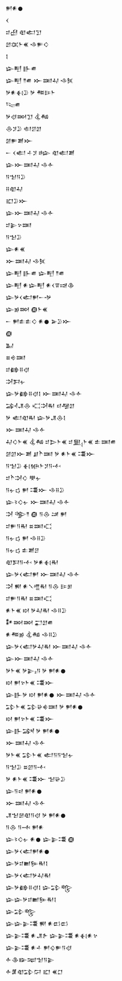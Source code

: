 <div class='block'>
<div class='line'>𒂍𒀭𒊹</div>
<div class='line'>𒌋</div>
<div class='line'>𒄑𒍎 𒊏𒅗𒋛</div>
<div class='line'>𒇻𒀬𒈨𒌍 𒈾𒊓𒄭</div>
<div class='line'>𒋙</div>
<div class='line'>𒇽𒋃 𒃲𒌑</div>
<div class='line'>𒇽𒋃 𒈫𒌑 𒁍𒌅𒄷 𒈾𒍮</div>
<div class='line'>𒃻𒀭𒈬𒊒 𒃻 𒍣𒄿𒈨</div>
<div class='line'>𒌫𒌑</div>
<div class='line'>𒃻𒋼𒇷𒋛 𒆬𒄀</div>
<div class='line'>𒁲𒋡𒊒 𒊕𒆪𒇻</div>
<div class='line'>𒌆𒊓𒋢𒁍</div>
<div class='line'>𒀸 𒌋𒅗 𒈦𒋡 𒈗 𒊏𒅗𒋢</div>
<div class='line'>𒇽𒁍𒌅𒄷 𒈾𒅆</div>
<div class='line'>𒀀𒈠𒀀𒊒</div>
<div class='line'>𒍝𒊏𒄷</div>
<div class='line'>𒊬𒊒𒁍</div>
<div class='line'>𒇽𒁍𒌅𒄷 𒈾𒅆</div>
<div class='line'>𒄑𒉌𒆳𒌅</div>
<div class='line'>𒀀𒈠𒊒</div>
<div class='line'>𒇽𒀭𒌍</div>
<div class='line'>𒁍𒌅𒄷 𒈾𒍮</div>
<div class='line'>𒇽𒋃 𒃲𒌑 𒇽𒋃 𒈫𒌑</div>
<div class='line'>𒇽𒋃 𒀭𒇽𒋃 𒀭𒌋𒐊𒀏𒆠</div>
<div class='line'>𒇽𒃻𒌋𒅗𒂍𒀸𒋩</div>
<div class='line'>𒇽𒂊𒇷 𒁈𒈨𒌍</div>
<div class='line'>𒀸 𒂍𒉺𒉺𒄭 𒀭𒊹 𒅕𒊒𒁍</div>
<div class='line'>𒁈</div>
<div class='line'>𒆏</div>
<div class='line'>𒊺𒄴𒌅</div>
<div class='line'>𒄑𒂵𒍝𒋼</div>
<div class='line'>𒋫𒁕𒉡</div>
<div class='line'>𒇽𒃻𒂵𒍝𒋼𒋙 𒁍𒌅𒄷 𒈾𒅆</div>
<div class='line'>𒋆𒂗𒁲 𒄣𒋫𒊑 𒁀𒆷𒇻</div>
<div class='line'>𒃻 𒅗𒊏𒊑 𒇽𒃻𒂗𒁲𒋙</div>
<div class='line'>𒁍𒌅𒄷 𒈾𒅆</div>
<div class='line'>𒄷𒄭𒈨𒌍 𒆬𒄀 𒄑𒆕𒈨𒌍 𒄑𒅅𒈨𒌍 𒉺𒌅𒌑</div>
<div class='line'>𒌆𒇻𒁍𒋢 𒋗𒋻𒌅 𒃻 𒀭𒈨𒌍 𒃮𒁍</div>
<div class='line'>𒀀𒈠𒊒 𒈬𒁮𒈨𒋡𒀀𒋾</div>
<div class='line'>𒄑𒋻𒋫𒄭 𒋧𒉡</div>
<div class='line'>𒀀𒉡𒌓 𒂍 𒃮𒁍 𒈾𒍝𒊒</div>
<div class='line'>𒇽𒂟𒄭𒉡 𒁍𒌅𒄷 𒈾𒅆</div>
<div class='line'>𒋫 𒄊𒈫 𒁈 𒀀𒁲 𒁼 𒂍</div>
<div class='line'>𒄑𒊓𒀀𒊑 𒊺𒌅𒄣</div>
<div class='line'>𒀀𒉡𒌓 𒂍 𒈾𒍝𒊒</div>
<div class='line'>𒀀𒉡𒌓 𒉺𒋢𒆪</div>
<div class='line'>𒊏𒁕𒀀𒋾 𒃻𒀭𒈬𒊑</div>
<div class='line'>𒇽𒃻𒌋𒅗𒂍 𒁍𒌅𒄷 𒈾𒅆</div>
<div class='line'>𒋫 𒆍 𒀭𒃵𒆑𒊑 𒀀𒁲 𒄿𒁳</div>
<div class='line'>𒄑𒊓𒀀𒊑 𒊺𒌅𒄣</div>
<div class='line'>𒀭𒈨𒌍 𒊭 𒃻𒄷𒊑 𒈾𒍝𒊒</div>
<div class='line'>𒀯𒇷𒇷 𒂷𒇻𒌑</div>
<div class='line'>𒀭𒍣𒂊 𒆬𒄀 𒈾𒍝𒊒</div>
<div class='line'>𒇽𒃻𒌋𒅗𒃻𒄷𒊑 𒁍𒌅𒄷 𒈾𒅆</div>
<div class='line'>𒇽𒁍𒌅𒄷 𒈾𒅆</div>
<div class='line'>𒃻𒈨𒌍 𒃻𒉌₂𒀀 𒃻 𒂍𒀭𒊹</div>
<div class='line'>𒊭 𒂍𒆳𒈨𒌍 𒃮𒁍</div>
<div class='line'>𒇽𒃲𒃻 𒊭 𒂍𒀭𒊹 𒁍𒌅𒄷 𒈾𒅆</div>
<div class='line'>𒁉𒈨𒌍 𒁉𒄩𒄯𒌅 𒃻 𒂍𒀭𒊹</div>
<div class='line'>𒊭 𒂍𒆳𒈨𒌍 𒃮𒁍</div>
<div class='line'>𒇽𒃲𒋇 𒃻 𒂍𒀭𒊹</div>
<div class='line'>𒁍𒌅𒄷 𒈾𒅆</div>
<div class='line'>𒃻𒈨𒌍 𒁉𒈨𒌍 𒅗𒀀𒀀𒈠𒉡</div>
<div class='line'>𒀀𒈠𒊒 𒊺𒇻𒀀𒋾</div>
<div class='line'>𒃻 𒀭𒈨𒌍 𒃮𒁍 𒈠𒄩𒊒</div>
<div class='line'>𒇽𒀀𒁀 𒂍𒀭𒊹</div>
<div class='line'>𒁍𒌅𒄷 𒈾𒅆</div>
<div class='line'>𒂗𒈠𒇡𒊏𒀀𒋼 𒃻 𒂍𒀭𒊹</div>
<div class='line'>𒀀𒁲 𒀀𒁄 𒂍𒀭</div>
<div class='line'>𒇽𒂟𒄭𒉡 𒀭𒊹 𒇽𒉌𒃮 𒁈</div>
<div class='line'>𒇽𒃻𒌋𒅗𒂍𒀭𒊹</div>
<div class='line'>𒇽𒃻𒄑𒆤𒌉𒊑𒋙</div>
<div class='line'>𒇽𒃻𒌋𒅗𒃻𒄷𒊑</div>
<div class='line'>𒇽𒃻𒂵𒍝𒋼𒋙 𒇽𒁉𒈜</div>
<div class='line'>𒇽𒇽𒃻𒄑𒆤𒌉𒊑𒋙</div>
<div class='line'>𒇽𒁉𒈜</div>
<div class='line'>𒇽𒇽𒉌𒃮 𒆍 𒀭𒆗𒆗</div>
<div class='line'>𒇽𒉌𒃮 𒀭𒂗𒉿 𒇽𒉌𒃮 𒀭𒈬𒀭𒆳</div>
<div class='line'>𒇽𒉌𒃮 𒀭𒈦 𒂍𒌒𒊓𒀀𒋼</div>
<div class='line'>𒅆𒆠𒅔𒉈𒈠𒀀𒉌</div>
<div class='line'>𒅆𒂠𒊏𒁉𒁶 𒊬 𒌍𒆸</div>
</div>